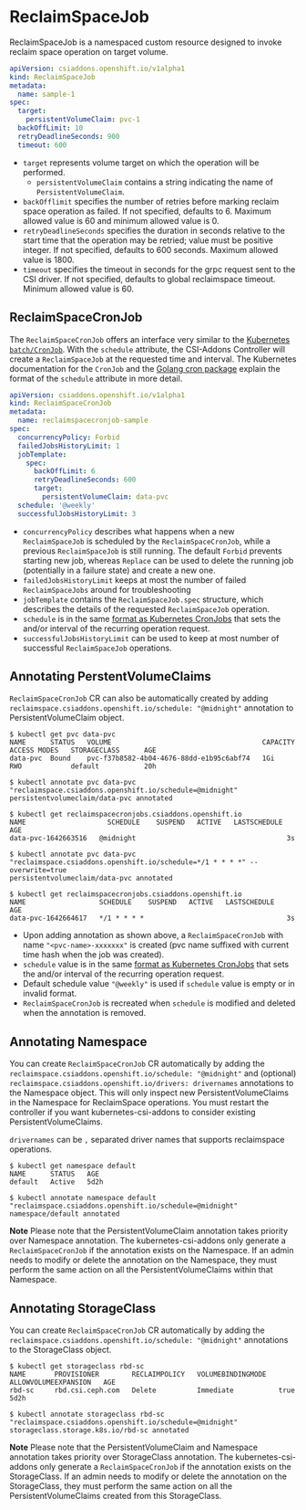 # ReclaimSpaceJob

ReclaimSpaceJob is a namespaced custom resource designed to invoke reclaim space operation on target volume.

```yaml
apiVersion: csiaddons.openshift.io/v1alpha1
kind: ReclaimSpaceJob
metadata:
  name: sample-1
spec:
  target:
    persistentVolumeClaim: pvc-1
  backOffLimit: 10
  retryDeadlineSeconds: 900
  timeout: 600
```

+ `target` represents volume target on which the operation will be performed.
  + `persistentVolumeClaim` contains a string indicating the name of `PersistentVolumeClaim`.
+ `backOfflimit` specifies the number of retries before marking reclaim space operation as failed. If not specified, defaults to 6. Maximum allowed value is 60 and minimum allowed value is 0.
+ `retryDeadlineSeconds` specifies the duration in seconds relative to the start time that the operation may be retried; value must be positive integer. If not specified, defaults to 600 seconds. Maximum allowed value is 1800.
+ `timeout` specifies the timeout in seconds for the grpc request sent to the CSI driver. If not specified, defaults to global reclaimspace timeout. Minimum allowed value is 60.

## ReclaimSpaceCronJob

The `ReclaimSpaceCronJob` offers an interface very similar to the [Kubernetes
`batch/CronJob`][batch_cronjob]. With the `schedule` attribute, the CSI-Addons
Controller will create a `ReclaimSpaceJob` at the requested time and interval.
The Kubernetes documentation for the `CronJob` and the [Golang cron
package][go_cron] explain the format of the `schedule` attribute in more
detail.

```yaml
apiVersion: csiaddons.openshift.io/v1alpha1
kind: ReclaimSpaceCronJob
metadata:
  name: reclaimspacecronjob-sample
spec:
  concurrencyPolicy: Forbid
  failedJobsHistoryLimit: 1
  jobTemplate:
    spec:
      backOffLimit: 6
      retryDeadlineSeconds: 600
      target:
        persistentVolumeClaim: data-pvc
  schedule: '@weekly'
  successfulJobsHistoryLimit: 3
```

+ `concurrencyPolicy` describes what happens when a new `ReclaimSpaceJob` is
  scheduled by the `ReclaimSpaceCronJob`, while a previous `ReclaimSpaceJob` is
  still running. The default `Forbid` prevents starting new job, whereas
  `Replace` can be used to delete the running job (potentially in a failure
  state) and create a new one.
+ `failedJobsHistoryLimit` keeps at most the number of failed
  `ReclaimSpaceJobs` around for troubleshooting
+ `jobTemplate` contains the `ReclaimSpaceJob.spec` structure, which describes
  the details of the requested `ReclaimSpaceJob` operation.
+ `schedule` is in the same [format as Kubernetes CronJobs][batch_cronjob] that
  sets the and/or interval of the recurring operation request.
+ `successfulJobsHistoryLimit` can be used to keep at most number of successful
  `ReclaimSpaceJob` operations.

## Annotating PerstentVolumeClaims

`ReclaimSpaceCronJob` CR can also be automatically created by adding
`reclaimspace.csiaddons.openshift.io/schedule: "@midnight"` annotation
to PersistentVolumeClaim object.

```console
$ kubectl get pvc data-pvc
NAME      STATUS   VOLUME                                     CAPACITY   ACCESS MODES   STORAGECLASS      AGE
data-pvc  Bound    pvc-f37b8582-4b04-4676-88dd-e1b95c6abf74   1Gi        RWO            default           20h

$ kubectl annotate pvc data-pvc "reclaimspace.csiaddons.openshift.io/schedule=@midnight"
persistentvolumeclaim/data-pvc annotated

$ kubectl get reclaimspacecronjobs.csiaddons.openshift.io
NAME                    SCHEDULE    SUSPEND   ACTIVE   LASTSCHEDULE   AGE
data-pvc-1642663516   @midnight                                     3s

$ kubectl annotate pvc data-pvc "reclaimspace.csiaddons.openshift.io/schedule=*/1 * * * *" --overwrite=true
persistentvolumeclaim/data-pvc annotated

$ kubectl get reclaimspacecronjobs.csiaddons.openshift.io
NAME                  SCHEDULE    SUSPEND   ACTIVE   LASTSCHEDULE   AGE
data-pvc-1642664617   */1 * * * *                                   3s
```

+ Upon adding annotation as shown above, a `ReclaimSpaceCronJob` with name
  `"<pvc-name>-xxxxxxx"` is created (pvc name suffixed with current time hash when
  the job was created).
+ `schedule` value is in the same [format as Kubernetes CronJobs][batch_cronjob]
  that sets the and/or interval of the recurring operation request.
+ Default schedule value `"@weekly"` is used if `schedule` value is empty or in invalid format.
+ `ReclaimSpaceCronJob` is recreated when `schedule` is modified and deleted when
  the annotation is removed.

[batch_cronjob]: https://kubernetes.io/docs/concepts/workloads/controllers/cron-jobs/
[go_cron]:
    https://pkg.go.dev/github.com/robfig/cron/v3#hdr-CRON_Expression_Format

## Annotating Namespace

You can create `ReclaimSpaceCronJob` CR automatically by adding the
`reclaimspace.csiaddons.openshift.io/schedule: "@midnight"` and (optional)
`reclaimspace.csiaddons.openshift.io/drivers: drivernames` annotations to the
Namespace object. This will only inspect new PersistentVolumeClaims in the
Namespace for ReclaimSpace operations. You must restart the controller if you
want kubernetes-csi-addons to consider existing PersistentVolumeClaims.

`drivernames` can be `,` separated driver names that supports reclaimspace operations.

```console
$ kubectl get namespace default
NAME      STATUS   AGE
default   Active   5d2h

$ kubectl annotate namespace default "reclaimspace.csiaddons.openshift.io/schedule=@midnight"
namespace/default annotated
```

**Note** Please note that the PersistentVolumeClaim annotation takes priority over Namespace
annotation. The kubernetes-csi-addons only generate a `ReclaimSpaceCronJob` if the annotation
exists on the Namespace. If an admin needs to modify or delete the annotation on the Namespace,
they must perform the same action on all the PersistentVolumeClaims within that Namespace.

## Annotating StorageClass

You can create `ReclaimSpaceCronJob` CR automatically by adding the
`reclaimspace.csiaddons.openshift.io/schedule: "@midnight"` annotations to the StorageClass object.

```console
$ kubectl get storageclass rbd-sc
NAME       PROVISIONER        RECLAIMPOLICY   VOLUMEBINDINGMODE   ALLOWVOLUMEEXPANSION   AGE
rbd-sc     rbd.csi.ceph.com   Delete          Immediate           true                   5d2h

$ kubectl annotate storageclass rbd-sc "reclaimspace.csiaddons.openshift.io/schedule=@midnight"
storageclass.storage.k8s.io/rbd-sc annotated
```

**Note** Please note that the PersistentVolumeClaim and Namespace annotation takes priority
over StorageClass annotation. The kubernetes-csi-addons only generate a `ReclaimSpaceCronJob`
if the annotation exists on the StorageClass. If an admin needs to modify or delete the
annotation on the StorageClass, they must perform the same action on all the PersistentVolumeClaims
created from this StorageClass.